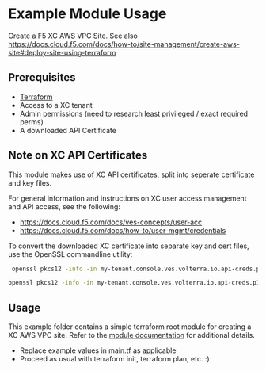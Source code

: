 # Example Module Usage

Create a F5 XC AWS VPC Site. See also
<https://docs.cloud.f5.com/docs/how-to/site-management/create-aws-site#deploy-site-using-terraform>

## Prerequisites

* [Terraform](https://developer.hashicorp.com/terraform/downloads)
* Access to a XC tenant
* Admin permissions (need to research least privileged / exact required perms)
* A downloaded API Certificate


## Note on XC API Certificates

This module makes use of XC API certificates, split into seperate certificate and key
files.

For general information and instructions on XC user access management and API
access, see the following:

- <https://docs.cloud.f5.com/docs/ves-concepts/user-acc>
- <https://docs.cloud.f5.com/docs/how-to/user-mgmt/credentials>

To convert the downloaded XC certificate into separate key and cert files, use
the OpenSSL commandline utility:

```bash
 openssl pkcs12 -info -in my-tenant.console.ves.volterra.io.api-creds.p12 -out myuser-test.key -nodes -nocerts
```

```bash
openssl pkcs12 -info -in my-tenant.console.ves.volterra.io.api-creds.p12 -out myuser-test.cert -nokeys
```

## Usage

This example folder contains a simple terraform root module for
creating a XC AWS VPC site. Refer to the [module
documentation](../README.md) for additional details.

* Replace example values in main.tf as applicable
* Proceed as usual with terraform init, terraform plan, etc. :)
